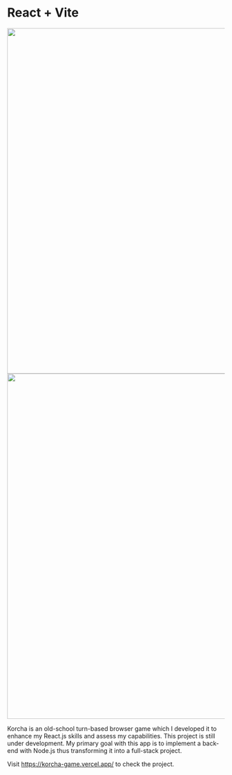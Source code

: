 # React + Vite

<img src="https://media.giphy.com/media/v1.Y2lkPTc5MGI3NjExZDlrdmkxcHJiMGR4bmJuYmYzcTFzMWVvY3ZxZW1lZDk1cDR6NjRjOCZlcD12MV9pbnRlcm5hbF9naWZfYnlfaWQmY3Q9Zw/BNnEa1AGCTrUsp7nJ9/giphy.gif" width="800"/>
<img src="https://media.giphy.com/media/v1.Y2lkPTc5MGI3NjExMThtMGNvaWtzY2FwM2tyMG9kOGl5ZmtvZGo4cGdqbzR0MWpqeG1mZyZlcD12MV9pbnRlcm5hbF9naWZfYnlfaWQmY3Q9Zw/xtuL32sPsoG9mQlX1b/giphy-downsized-large.gif" width="800"/>

Korcha is an old-school turn-based browser game which I developed it to enhance my React.js skills and assess my capabilities. This project is still under development. My primary goal with this app is to implement a back-end with Node.js thus transforming it into a full-stack project.

Visit https://korcha-game.vercel.app/ to check the project.
